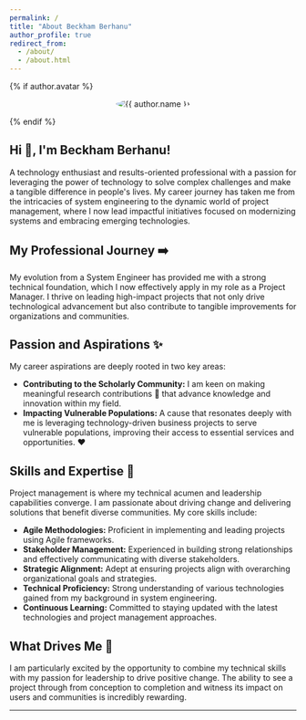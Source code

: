 ```yaml
---
permalink: /
title: "About Beckham Berhanu"
author_profile: true
redirect_from:
  - /about/
  - /about.html
---
```


{% if author.avatar %}
  <p align="center">
    <img src="{{ author.avatar }}" class="author__avatar" alt="{{ author.name }}" style="max-width: 150px; border-radius: 50%;">
  </p>
{% endif %}

## Hi 👋, I'm Beckham Berhanu! 

A technology enthusiast and results-oriented professional with a passion for leveraging the power of technology to solve complex challenges and make a tangible difference in people's lives. My career journey has taken me from the intricacies of system engineering to the dynamic world of project management, where I now lead impactful initiatives focused on modernizing systems and embracing emerging technologies.

## My Professional Journey ➡️

My evolution from a System Engineer has provided me with a strong technical foundation, which I now effectively apply in my role as a Project Manager. I thrive on leading high-impact projects that not only drive technological advancement but also contribute to tangible improvements for organizations and communities.

## Passion and Aspirations ✨

My career aspirations are deeply rooted in two key areas:

* **Contributing to the Scholarly Community:** I am keen on making meaningful research contributions 📖 that advance knowledge and innovation within my field.
* **Impacting Vulnerable Populations:** A cause that resonates deeply with me is leveraging technology-driven business projects to serve vulnerable populations, improving their access to essential services and opportunities. ❤️

## Skills and Expertise 💪

Project management is where my technical acumen and leadership capabilities converge. I am passionate about driving change and delivering solutions that benefit diverse communities. My core skills include:

* **Agile Methodologies:** Proficient in implementing and leading projects using Agile frameworks.
* **Stakeholder Management:** Experienced in building strong relationships and effectively communicating with diverse stakeholders.
* **Strategic Alignment:** Adept at ensuring projects align with overarching organizational goals and strategies.
* **Technical Proficiency:** Strong understanding of various technologies gained from my background in system engineering.
* **Continuous Learning:** Committed to staying updated with the latest technologies and project management approaches.

## What Drives Me 🚀

I am particularly excited by the opportunity to combine my technical skills with my passion for leadership to drive positive change. The ability to see a project through from conception to completion and witness its impact on users and communities is incredibly rewarding.

<!-- ## Let's Connect! 🤝

I am always eager to connect with fellow professionals, researchers, and anyone passionate about technology for good. Feel free to explore my [**Portfolio**](/portfolio/) to see some of my completed projects. -->

---